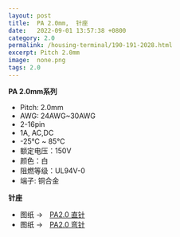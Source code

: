 ```yaml
---
layout: post
title:  PA 2.0mm,  针座
date:   2022-09-01 13:57:38 +0800
category: 2.0
permalink: /housing-terminal/190-191-2028.html
excerpt: Pitch 2.0mm
image:  none.png
tags: 2.0
---
```


__PA 2.0mm系列__

* Pitch: 2.0mm
* AWG: 24AWG~30AWG
* 2-16pin
* 1A, AC,DC
* -25℃ ~ 85℃
* 额定电压：150V
* 颜色：白
* 阻燃等级：UL94V-0
* 端子: 铜合金

__针座__

* 图纸 →　[PA2.0 直针](/assets/2022/190-2028-PA20-DIP-ZT.pdf)
* 图纸 →　[PA2.0 弯针](/assets/2022/191-2028-PA20-WR.pdf)